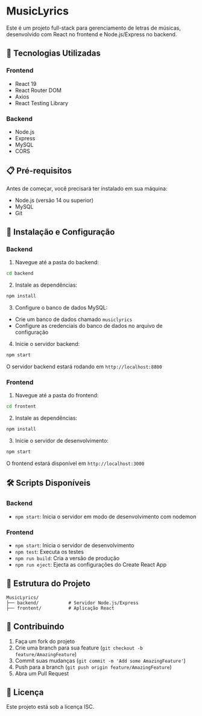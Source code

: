 # MusicLyrics

Este é um projeto full-stack para gerenciamento de letras de músicas, desenvolvido com React no frontend e Node.js/Express no backend.

## 🚀 Tecnologias Utilizadas

### Frontend
- React 19
- React Router DOM
- Axios
- React Testing Library

### Backend
- Node.js
- Express
- MySQL
- CORS

## 📋 Pré-requisitos

Antes de começar, você precisará ter instalado em sua máquina:
- Node.js (versão 14 ou superior)
- MySQL
- Git

## 🔧 Instalação e Configuração

### Backend

1. Navegue até a pasta do backend:
```bash
cd backend
```

2. Instale as dependências:
```bash
npm install
```

3. Configure o banco de dados MySQL:
- Crie um banco de dados chamado `musiclyrics`
- Configure as credenciais do banco de dados no arquivo de configuração

4. Inicie o servidor backend:
```bash
npm start
```

O servidor backend estará rodando em `http://localhost:8800`

### Frontend

1. Navegue até a pasta do frontend:
```bash
cd frontent
```

2. Instale as dependências:
```bash
npm install
```

3. Inicie o servidor de desenvolvimento:
```bash
npm start
```

O frontend estará disponível em `http://localhost:3000`

## 🛠️ Scripts Disponíveis

### Backend
- `npm start`: Inicia o servidor em modo de desenvolvimento com nodemon

### Frontend
- `npm start`: Inicia o servidor de desenvolvimento
- `npm test`: Executa os testes
- `npm run build`: Cria a versão de produção
- `npm run eject`: Ejecta as configurações do Create React App

## 📝 Estrutura do Projeto

```
MusicLyrics/
├── backend/           # Servidor Node.js/Express
├── frontent/          # Aplicação React
```

## 🤝 Contribuindo

1. Faça um fork do projeto
2. Crie uma branch para sua feature (`git checkout -b feature/AmazingFeature`)
3. Commit suas mudanças (`git commit -m 'Add some AmazingFeature'`)
4. Push para a branch (`git push origin feature/AmazingFeature`)
5. Abra um Pull Request

## 📄 Licença

Este projeto está sob a licença ISC.
